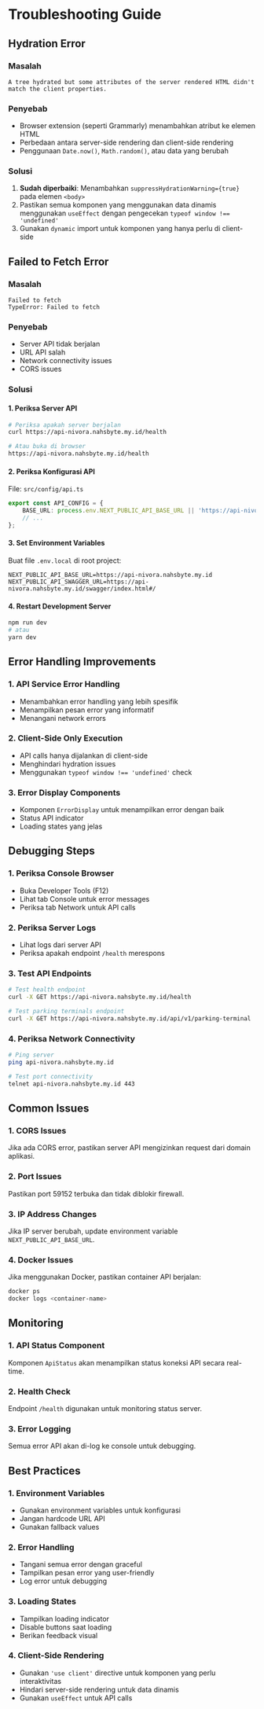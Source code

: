 # Troubleshooting Guide

## Hydration Error

### Masalah
```
A tree hydrated but some attributes of the server rendered HTML didn't match the client properties.
```

### Penyebab
- Browser extension (seperti Grammarly) menambahkan atribut ke elemen HTML
- Perbedaan antara server-side rendering dan client-side rendering
- Penggunaan `Date.now()`, `Math.random()`, atau data yang berubah

### Solusi
1. **Sudah diperbaiki**: Menambahkan `suppressHydrationWarning={true}` pada elemen `<body>`
2. Pastikan semua komponen yang menggunakan data dinamis menggunakan `useEffect` dengan pengecekan `typeof window !== 'undefined'`
3. Gunakan `dynamic` import untuk komponen yang hanya perlu di client-side

## Failed to Fetch Error

### Masalah
```
Failed to fetch
TypeError: Failed to fetch
```

### Penyebab
- Server API tidak berjalan
- URL API salah
- Network connectivity issues
- CORS issues

### Solusi

#### 1. Periksa Server API
```bash
# Periksa apakah server berjalan
curl https://api-nivora.nahsbyte.my.id/health

# Atau buka di browser
https://api-nivora.nahsbyte.my.id/health
```

#### 2. Periksa Konfigurasi API
File: `src/config/api.ts`
```typescript
export const API_CONFIG = {
    BASE_URL: process.env.NEXT_PUBLIC_API_BASE_URL || 'https://api-nivora.nahsbyte.my.id',
    // ...
};
```

#### 3. Set Environment Variables
Buat file `.env.local` di root project:
```env
NEXT_PUBLIC_API_BASE_URL=https://api-nivora.nahsbyte.my.id
NEXT_PUBLIC_API_SWAGGER_URL=https://api-nivora.nahsbyte.my.id/swagger/index.html#/
```

#### 4. Restart Development Server
```bash
npm run dev
# atau
yarn dev
```

## Error Handling Improvements

### 1. API Service Error Handling
- Menambahkan error handling yang lebih spesifik
- Menampilkan pesan error yang informatif
- Menangani network errors

### 2. Client-Side Only Execution
- API calls hanya dijalankan di client-side
- Menghindari hydration issues
- Menggunakan `typeof window !== 'undefined'` check

### 3. Error Display Components
- Komponen `ErrorDisplay` untuk menampilkan error dengan baik
- Status API indicator
- Loading states yang jelas

## Debugging Steps

### 1. Periksa Console Browser
- Buka Developer Tools (F12)
- Lihat tab Console untuk error messages
- Periksa tab Network untuk API calls

### 2. Periksa Server Logs
- Lihat logs dari server API
- Periksa apakah endpoint `/health` merespons

### 3. Test API Endpoints
```bash
# Test health endpoint
curl -X GET https://api-nivora.nahsbyte.my.id/health

# Test parking terminals endpoint
curl -X GET https://api-nivora.nahsbyte.my.id/api/v1/parking-terminal
```

### 4. Periksa Network Connectivity
```bash
# Ping server
ping api-nivora.nahsbyte.my.id

# Test port connectivity
telnet api-nivora.nahsbyte.my.id 443
```

## Common Issues

### 1. CORS Issues
Jika ada CORS error, pastikan server API mengizinkan request dari domain aplikasi.

### 2. Port Issues
Pastikan port 59152 terbuka dan tidak diblokir firewall.

### 3. IP Address Changes
Jika IP server berubah, update environment variable `NEXT_PUBLIC_API_BASE_URL`.

### 4. Docker Issues
Jika menggunakan Docker, pastikan container API berjalan:
```bash
docker ps
docker logs <container-name>
```

## Monitoring

### 1. API Status Component
Komponen `ApiStatus` akan menampilkan status koneksi API secara real-time.

### 2. Health Check
Endpoint `/health` digunakan untuk monitoring status server.

### 3. Error Logging
Semua error API akan di-log ke console untuk debugging.

## Best Practices

### 1. Environment Variables
- Gunakan environment variables untuk konfigurasi
- Jangan hardcode URL API
- Gunakan fallback values

### 2. Error Handling
- Tangani semua error dengan graceful
- Tampilkan pesan error yang user-friendly
- Log error untuk debugging

### 3. Loading States
- Tampilkan loading indicator
- Disable buttons saat loading
- Berikan feedback visual

### 4. Client-Side Rendering
- Gunakan `'use client'` directive untuk komponen yang perlu interaktivitas
- Hindari server-side rendering untuk data dinamis
- Gunakan `useEffect` untuk API calls 